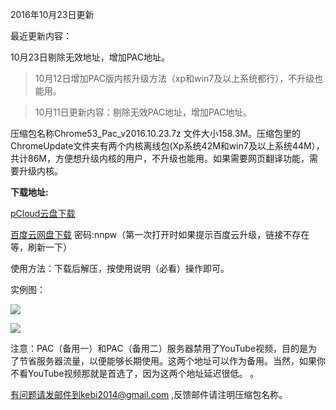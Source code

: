2016年10月23日更新 

最近更新内容：

10月23日剔除无效地址，增加PAC地址。

> 10月12日增加PAC版内核升级方法（xp和win7及以上系统都行），不升级也能用。

> 10月11日更新内容：剔除无效PAC地址，增加PAC地址。 

压缩包名称Chrome53_Pac_v2016.10.23.7z 文件大小158.3M。压缩包里的ChromeUpdate文件夹有两个内核离线包(Xp系统42M和win7及以上系统44M），共计86M，方便想升级内核的用户，不升级也能用。如果需要网页翻译功能，需要升级内核。

**下载地址:**

[pCloud云盘下载](https://my.pcloud.com/publink/show?code=XZGcpMZaS0ezY5TNlLPQWGtYiT0xusJuiYy)

[百度云网盘下载](http://pan.baidu.com/s/1bGzvTs) 密码:nnpw（第一次打开时如果提示百度云升级，链接不存在等，刷新一下）


使用方法：下载后解压，按使用说明（必看）操作即可。

实例图：

![](https://raw.githubusercontent.com/Alvin9999/pac2/master/pac新版1.png)

![](https://raw.githubusercontent.com/Alvin9999/pac2/master/PAC111.png)

注意：PAC（备用一）和PAC（备用二）服务器禁用了YouTube视频，目的是为了节省服务器流量，以便能够长期使用。这两个地址可以作为备用。当然，如果你不看YouTube视频那就是首选了，因为这两个地址延迟很低。
。




有问题请发邮件到kebi2014@gmail.com ,反馈邮件请注明压缩包名称。